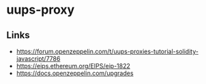 # uups-proxy

## Links

- https://forum.openzeppelin.com/t/uups-proxies-tutorial-solidity-javascript/7786
- https://eips.ethereum.org/EIPS/eip-1822
- https://docs.openzeppelin.com/upgrades
